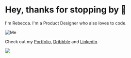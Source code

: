 
# Hey, thanks for stopping by 👋
  

  I'm Rebecca. I'm a Product Designer who also loves to code.</p>

![Me](https://github.com/rebeccanoren/rebeccanoren/blob/main/static/rebecca-selfie.jpg?raw=true)

Check out my [Portfolio](https://www.rebeccanoren.se), [Dribbble](https://dribbble.com/rebeccanoren) and [LinkedIn](https://linkedin.com/in/rebecca-norén).

![](https://komarev.com/ghpvc/?username=rebeccanoren&label=PROFILE+VIEWS&style=for-the-badge&color=red)
  </div>
